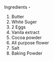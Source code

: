 Ingredients - 
1. Butter
2. White Suger
3. 2 Eggs
4. Vanila extract
5. Cocoa powder
6. All purpose flower
7. Salt
8. Baking Powder